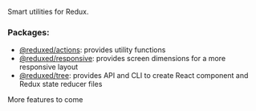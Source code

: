 Smart utilities for Redux.
### Packages:
- [@reduxed/actions](packages/actions/README.md): provides utility functions
- [@reduxed/responsive](packages/responsive/README.md): provides screen dimensions for a more responsive layout
- [@reduxed/tree](packages/tree/README.md): provides API and CLI to create React component and Redux state reducer files

More features to come
